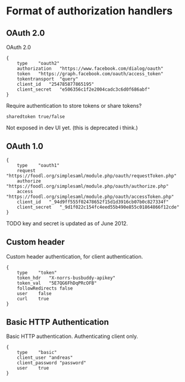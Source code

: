 # Format of authorization handlers



## OAuth 2.0

OAuth 2.0

	{
		type	"oauth2"
		authorization	"https://www.facebook.com/dialog/oauth"
		token	"https://graph.facebook.com/oauth/access_token"
		tokentransport	"query"
		client_id	"254785877865195"
		client_secret	"e506356c1f2e2004cadc3c6d0f686abf"
	}


Require authentication to store tokens or share tokens?

	sharedtoken true/false

Not exposed in dev UI yet. (this is deprecated i think.)


## OAuth 1.0

	{
		type	"oauth1"
		request	"https://foodl.org/simplesaml/module.php/oauth/requestToken.php"
		authorize	"https://foodl.org/simplesaml/module.php/oauth/authorize.php"
		access	"https://foodl.org/simplesaml/module.php/oauth/accessToken.php"
		client_id	"_94d9ff555f02478652f15d1d3916cb07b0c827334f"
		client_secret	"_9d1f022c154fc4eed55b490e855c01864866f12cde"
	}

TODO key and secret is updated as of June 2012.



## Custom header

Custom header authentication, for client authentication.

	{
		type	"token"
		token_hdr	"X-norrs-busbuddy-apikey"
		token_val	"5E7QG6FhDqPRcOFB"
		followRedirects	false
		user	false
		curl	true
	}


## Basic HTTP Authentication

Basic HTTP authentication. Authenticating client only.

	{
		type	"basic"
		client_user	"andreas"
		client_password	"password"
		user	true
	}

